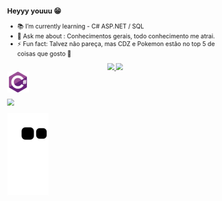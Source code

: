 ### Heyyy youuu 😁

- 📚 I’m currently learning - C# ASP.NET / SQL 
- 💬 Ask me about : Conhecimentos gerais, todo conhecimento me atrai.
- ⚡ Fun fact: Talvez não pareça, mas CDZ e Pokemon estão no top 5 de coisas que gosto 🤣
<div align="center">
  <a href="https://github.com/Gvazarini">
  <img height="160em" src="https://github-readme-stats.vercel.app/api?username=Gvazarini&show_icons=true&theme=dark&include_all_commits=true&count_private=true"/>
  <img height="160em" src="https://github-readme-stats.vercel.app/api/top-langs/?username=Gvazarini&layout=compact&langs_count=7&theme=dark"/>
</div>
<img align="center" alt="Gvazarini" height="50" width="50" src="https://raw.githubusercontent.com/devicons/devicon/master/icons/csharp/csharp-original.svg"> 


<a href="https://www.linkedin.com/in/https://www.linkedin.com/in/gabriel-vazarini-camara-72a312234/" target="_blank"><img src="https://img.shields.io/badge/-LinkedIn-%230077B5?style=for-the-badge&logo=linkedin&logoColor=white" target="_blank"></a> 
  
![Snake animation](https://github.com/Gvazarini/Gvazarini/blob/output/github-contribution-grid-snake.svg)

